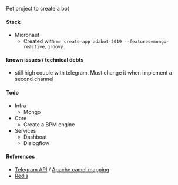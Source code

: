 Pet project to create a bot

#### Stack

* Micronaut
    * Created with `mn create-app adabot-2019 --features=mongo-reactive,groovy`

#### known issues / technical debts

* still high couple with telegram. Must change it when implement a second channel

#### Todo

* Infra
    * Mongo
* Core
    * Create a BPM engine
* Services
    * Dashboat
    * Dialogflow
         
#### References

* [Telegram API](https://core.telegram.org/bots/api) / [Apache camel mapping](https://github.com/apache/camel/blob/master/components/camel-telegram/src/main/java/org/apache/camel/component/telegram/service/RestBotAPI.java)
* [Redis](https://micronaut-projects.github.io/micronaut-redis/latest/guide/)